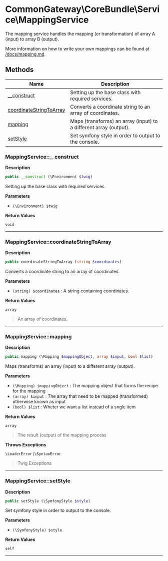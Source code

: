 # CommonGateway\CoreBundle\Service\MappingService

The mapping service handles the mapping (or transformation) of array A (input) to array B (output).

More information on how to write your own mappings can be found at [/docs/mapping.md](/docs/mapping.md).

## Methods

| Name | Description |
|------|-------------|
|[\_\_construct](#mappingservice__construct)|Setting up the base class with required services.|
|[coordinateStringToArray](#mappingservicecoordinatestringtoarray)|Converts a coordinate string to an array of coordinates.|
|[mapping](#mappingservicemapping)|Maps (transforms) an array (input) to a different array (output).|
|[setStyle](#mappingservicesetstyle)|Set symfony style in order to output to the console.|

### MappingService::\_\_construct

**Description**

```php
public __construct (\Environment $twig)
```

Setting up the base class with required services.

**Parameters**

*   `(\Environment) $twig`

**Return Values**

`void`

<hr />

### MappingService::coordinateStringToArray

**Description**

```php
public coordinateStringToArray (string $coordinates)
```

Converts a coordinate string to an array of coordinates.

**Parameters**

*   `(string) $coordinates`
    : A string containing coordinates.

**Return Values**

`array`

> An array of coordinates.

<hr />

### MappingService::mapping

**Description**

```php
public mapping (\Mapping $mappingObject, array $input, bool $list)
```

Maps (transforms) an array (input) to a different array (output).

**Parameters**

*   `(\Mapping) $mappingObject`
    : The mapping object that forms the recipe for the mapping
*   `(array) $input`
    : The array that need to be mapped (transformed) otherwise known as input
*   `(bool) $list`
    : Wheter we want a list instead of a sngle item

**Return Values**

`array`

> The result (output) of the mapping process

**Throws Exceptions**

`\LoaderError|\SyntaxError`

> Twig Exceptions

<hr />

### MappingService::setStyle

**Description**

```php
public setStyle (\SymfonyStyle $style)
```

Set symfony style in order to output to the console.

**Parameters**

*   `(\SymfonyStyle) $style`

**Return Values**

`self`

<hr />
